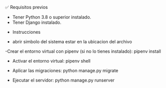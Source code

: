 ✅ Requisitos previos
- Tener Python 3.8 o superior instalado.
- Tener Django instalado.

* Instrucciones
- abrir simbolo del sistema
estar en la ubicacion del archivo

-Crear el entorno virtual con pipenv (si no lo tienes instalado):
pipenv install

- Activar el entorno virtual:
pipenv shell

- Aplicar las migraciones:
python manage.py migrate

- Ejecutar el servidor:
python manage.py runserver
